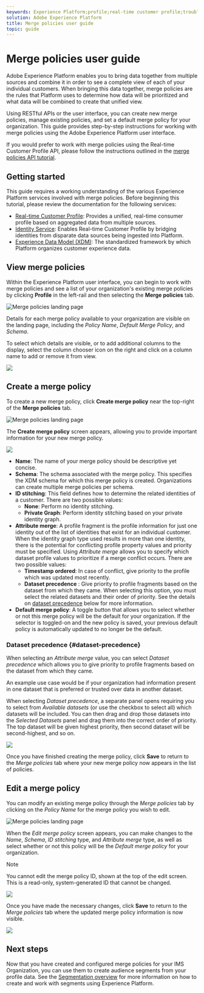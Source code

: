 ```yaml
---
keywords: Experience Platform;profile;real-time customer profile;troubleshooting;API
solution: Adobe Experience Platform
title: Merge policies user guide
topic: guide
---
```


# Merge policies user guide

Adobe Experience Platform enables you to bring data together from multiple sources and combine it in order to see a complete view of each of your individual customers. When bringing this data together, merge policies are the rules that Platform uses to determine how data will be prioritized and what data will be combined to create that unified view. 

Using RESTful APIs or the user interface, you can create new merge policies, manage existing policies, and set a default merge policy for your organization. This guide provides step-by-step instructions for working with merge policies using the Adobe Experience Platform user interface.

If you would prefer to work with merge policies using the Real-time Customer Profile API, please follow the instructions outlined in the [merge policies API tutorial](../api/merge-policies.md).

## Getting started

This guide requires a working understanding of the various Experience Platform services involved with merge policies. Before beginning this tutorial, please review the documentation for the following services:

* [Real-time Customer Profile](../home.md): Provides a unified, real-time consumer profile based on aggregated data from multiple sources.
* [Identity Service](../../identity-service/home.md): Enables Real-time Customer Profile by bridging identities from disparate data sources being ingested into Platform.
* [Experience Data Model (XDM)](../../xdm/home.md): The standardized framework by which Platform organizes customer experience data.

## View merge policies

Within the Experience Platform user interface, you can begin to work with merge policies and see a list of your organization's existing merge policies by clicking **Profile** in the left-rail and then selecting the **Merge policies** tab.

![Merge policies landing page](../images/merge-policies/landing.png)

Details for each merge policy available to your organization are visible on the landing page, including the *Policy Name*, *Default Merge Policy*, and *Schema*. 

To select which details are visible, or to add additional columns to the display, select the column chooser icon on the right and click on a column name to add or remove it from view.

![](../images/merge-policies/adjust-view.png)

## Create a merge policy

To create a new merge policy, click **Create merge policy** near the top-right of the **Merge policies** tab.

![Merge policies landing page](../images/merge-policies/create-new.png)

The **Create merge policy** screen appears, allowing you to provide important information for your new merge policy.

![](../images/merge-policies/create.png)

* **Name**: The name of your merge policy should be descriptive yet concise.
* **Schema**: The schema associated with the merge policy. This specifies the XDM schema for which this merge policy is created. Organizations can create multiple merge policies per schema.
* **ID stitching**: This field defines how to determine the related identities of a customer. There are two possible values:
  * **None**: Perform no identity stitching.
  * **Private Graph**: Perform identity stitching based on your private identity graph.
* **Attribute merge**: A profile fragment is the profile information for just one identity out of the list of identities that exist for an individual customer. When the identity graph type used results in more than one identity, there is the potential for conflicting profile property values and priority must be specified. Using *Attribute merge* allows you to specify which dataset profile values to prioritize if a merge conflict occurs. There are two possible values:
  * **Timestamp ordered**: In case of conflict, give priority to the profile which was updated most recently. 
  * **Dataset precedence** : Give priority to profile fragments based on the dataset from which they came. When selecting this option, you must select the related datasets and their order of priority. See the details on [dataset precedence](#dataset-precedence) below for more information.
* **Default merge policy**: A toggle button that allows you to select whether or not this merge policy will be the default for your organization. If the selector is toggled-on and the new policy is saved, your previous default policy is automatically updated to no longer be the default.

### Dataset precedence {#dataset-precedence}

When selecting an *Attribute merge* value, you can select *Dataset precedence* which allows you to give priority to profile fragments based on the dataset from which they came. 

An example use case would be if your organization had information present in one dataset that is preferred or trusted over data in another dataset. 

When selecting *Dataset precedence*, a separate panel opens requiring you to select from *Available datasets* (or use the checkbox to select all) which datasets will be included. You can then drag and drop those datasets into the *Selected Datasets* panel and drag them into the correct order of priority. The top dataset will be given highest priority, then second dataset will be second-highest, and so on.

![](../images/merge-policies/dataset-precedence.png)

Once you have finished creating the merge policy, click **Save** to return to the *Merge policies* tab where your new merge policy now appears in the list of policies.

## Edit a merge policy

You can modify an existing merge policy through the *Merge policies* tab by clicking on the *Policy Name* for the merge policy you wish to edit.

![Merge policies landing page](../images/merge-policies/select-edit.png)

When the *Edit merge policy* screen appears, you can make changes to the *Name*, *Schema*, *ID stitching* type, and *Attribute merge* type, as well as select whether or not this policy will be the *Default merge policy* for your organization.

>[!Note]
>You cannot edit the merge policy ID, shown at the top of the edit screen. This is a read-only, system-generated ID that cannot be changed. 

![](../images/merge-policies/edit-screen.png)

Once you have made the necessary changes, click **Save** to return to the *Merge policies* tab where the updated merge policy information is now visible.

![](../images/merge-policies/edited.png)


## Next steps

Now that you have created and configured merge policies for your IMS Organization, you can use them to create audience segments from your profile data. See the [Segmentation overview](../../segmentation/home.md) for more information on how to create and work with segments using Experience Platform.